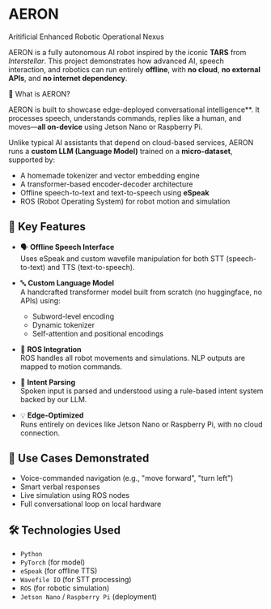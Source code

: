 # AERON
Aritificial Enhanced Robotic Operational Nexus

AERON is a fully autonomous AI robot inspired by the iconic **TARS** from *Interstellar*. This project demonstrates how advanced AI, speech interaction, and robotics can run entirely **offline**, with **no cloud**, **no external APIs**, and **no internet dependency**.

🚀 What is AERON?

AERON is built to showcase edge-deployed conversational intelligence**. It processes speech, understands commands, replies like a human, and moves—**all on-device** using Jetson Nano or Raspberry Pi.

Unlike typical AI assistants that depend on cloud-based services, AERON runs a **custom LLM (Language Model)** trained on a **micro-dataset**, supported by:
- A homemade tokenizer and vector embedding engine
- A transformer-based encoder-decoder architecture
- Offline speech-to-text and text-to-speech using **eSpeak**
- ROS (Robot Operating System) for robot motion and simulation

## 🧠 Key Features

- 🗣️ **Offline Speech Interface**  
  Uses eSpeak and custom wavefile manipulation for both STT (speech-to-text) and TTS (text-to-speech).

- 🔤 **Custom Language Model**  
  A handcrafted transformer model built from scratch (no huggingface, no APIs) using:
  - Subword-level encoding
  - Dynamic tokenizer
  - Self-attention and positional encodings

- 🤖 **ROS Integration**  
  ROS handles all robot movements and simulations. NLP outputs are mapped to motion commands.

- 🔁 **Intent Parsing**  
  Spoken input is parsed and understood using a rule-based intent system backed by our LLM.

- 💡 **Edge-Optimized**  
  Runs entirely on devices like Jetson Nano or Raspberry Pi, with no cloud connection.

## 🧪 Use Cases Demonstrated

- Voice-commanded navigation (e.g., "move forward", "turn left")
- Smart verbal responses
- Live simulation using ROS nodes
- Full conversational loop on local hardware

## 🛠️ Technologies Used

- `Python`
- `PyTorch` (for model)
- `eSpeak` (for offline TTS)
- `Wavefile IO` (for STT processing)
- `ROS` (for robotic simulation)
- `Jetson Nano` / `Raspberry Pi` (deployment)
